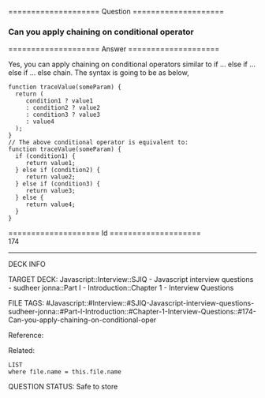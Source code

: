 ==================== Question ====================  

### Can you apply chaining on conditional operator  

==================== Answer ====================  

Yes, you can apply chaining on conditional operators similar to if … else if … else if … else chain. The syntax is going to be as below,

<!-- codeblock-start -->
<pre><code class="hljs language-javascript"><span class="hljs-keyword">function</span> <span class="hljs-title function_">traceValue</span>(<span class="hljs-params">someParam</span>) {
  <span class="hljs-keyword">return</span> (
     condition1 ? value1
     : condition2 ? value2
     : condition3 ? value3
     : value4
  );
}
<span class="hljs-comment">// The above conditional operator is equivalent to:</span>
<span class="hljs-keyword">function</span> <span class="hljs-title function_">traceValue</span>(<span class="hljs-params">someParam</span>) {
  <span class="hljs-keyword">if</span> (condition1) {
     <span class="hljs-keyword">return</span> value1;
  } <span class="hljs-keyword">else</span> <span class="hljs-keyword">if</span> (condition2) {
     <span class="hljs-keyword">return</span> value2;
  } <span class="hljs-keyword">else</span> <span class="hljs-keyword">if</span> (condition3) {
     <span class="hljs-keyword">return</span> value3;
  } <span class="hljs-keyword">else</span> {
     <span class="hljs-keyword">return</span> value4;
  }
}
</code></pre>
<!-- codeblock-end -->

==================== Id ====================  
174

---

DECK INFO

TARGET DECK: Javascript::Interview::SJIQ - Javascript interview questions - sudheer jonna::Part I - Introduction::Chapter 1 - Interview Questions

FILE TAGS: #Javascript::#Interview::#SJIQ-Javascript-interview-questions-sudheer-jonna::#Part-I-Introduction::#Chapter-1-Interview-Questions::#174-Can-you-apply-chaining-on-conditional-oper

Reference:

Related:

```dataview
LIST
where file.name = this.file.name
```

QUESTION STATUS: Safe to store
